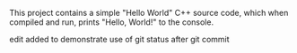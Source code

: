 This project contains a simple "Hello World" C++ source code, which when compiled and run, prints "Hello, World!" to the console.

edit added to demonstrate use of git status after git commit